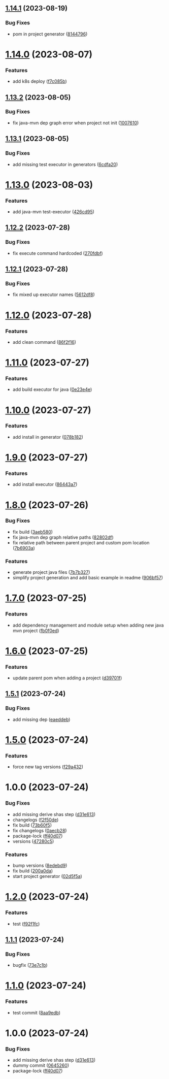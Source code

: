 ## [1.14.1](https://github.com/dubemarcantoine/nx-dev-tools/compare/java-mvn/v1.14.0...java-mvn/v1.14.1) (2023-08-19)


### Bug Fixes

* pom in project generator ([8144796](https://github.com/dubemarcantoine/nx-dev-tools/commit/8144796649c70afe498258e6dcbad3d3f73c2dbd))

# [1.14.0](https://github.com/dubemarcantoine/nx-dev-tools/compare/java-mvn/v1.13.2...java-mvn/v1.14.0) (2023-08-07)


### Features

* add k8s deploy ([f7c085b](https://github.com/dubemarcantoine/nx-dev-tools/commit/f7c085b2b2c5793ee0a12c608311e2c96447a7b4))

## [1.13.2](https://github.com/dubemarcantoine/nx-dev-tools/compare/java-mvn/v1.13.1...java-mvn/v1.13.2) (2023-08-05)


### Bug Fixes

* fix java-mvn dep graph error when project not init ([1007610](https://github.com/dubemarcantoine/nx-dev-tools/commit/10076101f059a49c79234f962a2a1ad2fdec3cac))

## [1.13.1](https://github.com/dubemarcantoine/nx-dev-tools/compare/java-mvn/v1.13.0...java-mvn/v1.13.1) (2023-08-05)


### Bug Fixes

* add missing test executor in generators ([6cdfa20](https://github.com/dubemarcantoine/nx-dev-tools/commit/6cdfa201c3cf368ee0dfeef7985c17402ffea7dc))

# [1.13.0](https://github.com/dubemarcantoine/nx-dev-tools/compare/java-mvn/v1.12.2...java-mvn/v1.13.0) (2023-08-03)


### Features

* add java-mvn test-executor ([426cd95](https://github.com/dubemarcantoine/nx-dev-tools/commit/426cd95dc4f26b9e946a98d7ed4e56e3902f9811))

## [1.12.2](https://github.com/dubemarcantoine/nx-dev-tools/compare/java-mvn/v1.12.1...java-mvn/v1.12.2) (2023-07-28)


### Bug Fixes

* fix execute command hardcoded ([270fdbf](https://github.com/dubemarcantoine/nx-dev-tools/commit/270fdbff832b4001ab2db675d45311f350eb1c87))

## [1.12.1](https://github.com/dubemarcantoine/nx-dev-tools/compare/java-mvn/v1.12.0...java-mvn/v1.12.1) (2023-07-28)


### Bug Fixes

* fix mixed up executor names ([5612df8](https://github.com/dubemarcantoine/nx-dev-tools/commit/5612df8107c3cf5a833790debc79a02f7426b146))

# [1.12.0](https://github.com/dubemarcantoine/nx-dev-tools/compare/java-mvn/v1.11.0...java-mvn/v1.12.0) (2023-07-28)


### Features

* add clean command ([86f2f16](https://github.com/dubemarcantoine/nx-dev-tools/commit/86f2f16e3099689c9c83fe9f6958dbae34a63b87))

# [1.11.0](https://github.com/dubemarcantoine/nx-dev-tools/compare/java-mvn/v1.10.0...java-mvn/v1.11.0) (2023-07-27)


### Features

* add build executor for java ([0e23e4e](https://github.com/dubemarcantoine/nx-dev-tools/commit/0e23e4e9f555a310eaec04c29c2309e2d6dfb996))

# [1.10.0](https://github.com/dubemarcantoine/nx-dev-tools/compare/java-mvn/v1.9.0...java-mvn/v1.10.0) (2023-07-27)


### Features

* add install in generator ([078b182](https://github.com/dubemarcantoine/nx-dev-tools/commit/078b182d64500c9bf9ef6f927223ab55d00838c7))

# [1.9.0](https://github.com/dubemarcantoine/nx-dev-tools/compare/java-mvn/v1.8.0...java-mvn/v1.9.0) (2023-07-27)


### Features

* add install executor ([86443a7](https://github.com/dubemarcantoine/nx-dev-tools/commit/86443a7125fb946c0e00a39173a7daa5f4a121cf))

# [1.8.0](https://github.com/dubemarcantoine/nx-dev-tools/compare/java-mvn/v1.7.0...java-mvn/v1.8.0) (2023-07-26)


### Bug Fixes

* fix build ([3aeb580](https://github.com/dubemarcantoine/nx-dev-tools/commit/3aeb580fbacc772d94727385821a2544e2b948d2))
* fix java-mvn dep graph relative paths ([82802df](https://github.com/dubemarcantoine/nx-dev-tools/commit/82802dfea9ec4c2e910c42a1dcabdf4ebf111c7f))
* fix relative path between parent project and custom pom location ([7b6903a](https://github.com/dubemarcantoine/nx-dev-tools/commit/7b6903a7e7fc44c9e404ed676b16b200f7421e1c))


### Features

* generate project java files ([7b7b327](https://github.com/dubemarcantoine/nx-dev-tools/commit/7b7b327c82e77d35ce581fcce92c84bc63b413b9))
* simplify project generation and add basic example in readme ([906bf57](https://github.com/dubemarcantoine/nx-dev-tools/commit/906bf57a555783bc98042b3315b70e0d59a90a31))

# [1.7.0](https://github.com/dubemarcantoine/nx-dev-tools/compare/java-mvn/v1.6.0...java-mvn/v1.7.0) (2023-07-25)


### Features

* add dependency management and module setup when adding new java mvn project ([fb0f0ed](https://github.com/dubemarcantoine/nx-dev-tools/commit/fb0f0ed2604532174208cee1b51404d7ef12c719))

# [1.6.0](https://github.com/dubemarcantoine/nx-dev-tools/compare/java-mvn/v1.5.1...java-mvn/v1.6.0) (2023-07-25)


### Features

* update parent pom when adding a project ([d39701f](https://github.com/dubemarcantoine/nx-dev-tools/commit/d39701f3a1252c64f0b78c10da2023a179fe1592))

## [1.5.1](https://github.com/dubemarcantoine/nx-dev-tools/compare/java-mvn/v1.5.0...java-mvn/v1.5.1) (2023-07-24)


### Bug Fixes

* add missing dep ([eaeddeb](https://github.com/dubemarcantoine/nx-dev-tools/commit/eaeddebea9004df993319d76ec4d00ec173bfe7e))

# [1.5.0](https://github.com/dubemarcantoine/nx-dev-tools/compare/java-mvn/v1.4.0...java-mvn/v1.5.0) (2023-07-24)


### Features

* force new tag versions ([f29a432](https://github.com/dubemarcantoine/nx-dev-tools/commit/f29a432d6194ad85dfebe8f6ac809069b990026f))

# 1.0.0 (2023-07-24)


### Bug Fixes

* add missing derive shas step ([d31e613](https://github.com/dubemarcantoine/nx-dev-tools/commit/d31e6132f45105d6d2aee4d3d372bf4a2095d791))
* changelogs ([f2f50de](https://github.com/dubemarcantoine/nx-dev-tools/commit/f2f50decc084f635f4b4b26c89895d8bff89e02c))
* fix build ([73b60f5](https://github.com/dubemarcantoine/nx-dev-tools/commit/73b60f5f5328dc8115ea456d500e462fabcd6eba))
* fix changelogs ([0aecb28](https://github.com/dubemarcantoine/nx-dev-tools/commit/0aecb2806ad5d1d121a95dbef0c209ce9cfd81b2))
* package-lock ([ff40d07](https://github.com/dubemarcantoine/nx-dev-tools/commit/ff40d07ce36ebe523662b9ff4775d36a275ddde0))
* versions ([47280c5](https://github.com/dubemarcantoine/nx-dev-tools/commit/47280c5ba5db223a51dd8148ea48ed45258126a4))


### Features

* bump versions ([8edebd9](https://github.com/dubemarcantoine/nx-dev-tools/commit/8edebd9b44e6fd8926a358d440fad483c63ba8d3))
* fix build ([200a0da](https://github.com/dubemarcantoine/nx-dev-tools/commit/200a0da2340671ea9d1a23f9d1e4f6e4ef11d660))
* start project generator ([02d5f5a](https://github.com/dubemarcantoine/nx-dev-tools/commit/02d5f5afb34289d17d707bf47898a1f704b9b222))

# [1.2.0](https://github.com/dubemarcantoine/nx-dev-tools/compare/java-mvn/v1.1.1...java-mvn/v1.2.0) (2023-07-24)


### Features

* test ([f92f1fc](https://github.com/dubemarcantoine/nx-dev-tools/commit/f92f1fc533364a6860d1ef58fac7a7799507ac0f))

## [1.1.1](https://github.com/dubemarcantoine/nx-dev-tools/compare/java-mvn/v1.1.0...java-mvn/v1.1.1) (2023-07-24)


### Bug Fixes

* bugfix ([73e7c1b](https://github.com/dubemarcantoine/nx-dev-tools/commit/73e7c1b885c47b739042f754b6499669cad8bc54))

# [1.1.0](https://github.com/dubemarcantoine/nx-dev-tools/compare/java-mvn/v1.0.0...java-mvn/v1.1.0) (2023-07-24)


### Features

* test commit ([8aa9edb](https://github.com/dubemarcantoine/nx-dev-tools/commit/8aa9edbf8e7f701fa2f53d6b830ee7b3195a7713))

# 1.0.0 (2023-07-24)


### Bug Fixes

* add missing derive shas step ([d31e613](https://github.com/dubemarcantoine/nx-dev-tools/commit/d31e6132f45105d6d2aee4d3d372bf4a2095d791))
* dummy commit ([0645260](https://github.com/dubemarcantoine/nx-dev-tools/commit/0645260fbcb0b2902ac930b63ced0ec85a858963))
* package-lock ([ff40d07](https://github.com/dubemarcantoine/nx-dev-tools/commit/ff40d07ce36ebe523662b9ff4775d36a275ddde0))
